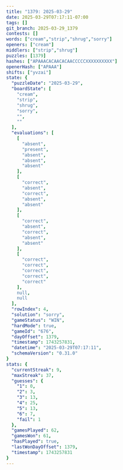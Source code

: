 ```yaml
---
title: "1379: 2025-03-29"
date: 2025-03-29T07:17:11-07:00
tags: []
git_branch: 2025-03-29_1379
contests: []
words: ["cream","strip","shrug","sorry"]
openers: ["cream"]
middlers: ["strip","shrug"]
puzzles: [1379]
hashes: ["APAAACACAACACAACCCCCXXXXXXXXXX"]
openerHash: ["APAAA"]
shifts: ["yvzai"]
state: {
  "puzzleDate": "2025-03-29",
  "boardState": [
    "cream",
    "strip",
    "shrug",
    "sorry",
    "",
    ""
  ],
  "evaluations": [
    [
      "absent",
      "present",
      "absent",
      "absent",
      "absent"
    ],
    [
      "correct",
      "absent",
      "correct",
      "absent",
      "absent"
    ],
    [
      "correct",
      "absent",
      "correct",
      "absent",
      "absent"
    ],
    [
      "correct",
      "correct",
      "correct",
      "correct",
      "correct"
    ],
    null,
    null
  ],
  "rowIndex": 4,
  "solution": "sorry",
  "gameStatus": "WIN",
  "hardMode": true,
  "gameId": "676",
  "dayOffset": 1379,
  "timestamp": 1743257831,
  "datetime": "2025-03-29T07:17:11",
  "schemaVersion": "0.31.0"
}
stats: {
  "currentStreak": 9,
  "maxStreak": 37,
  "guesses": {
    "1": 0,
    "2": 3,
    "3": 13,
    "4": 25,
    "5": 13,
    "6": 7,
    "fail": 1
  },
  "gamesPlayed": 62,
  "gamesWon": 61,
  "hasPlayed": true,
  "lastWonDayOffset": 1379,
  "timestamp": 1743257831
}
---
```

<!-- more -->
